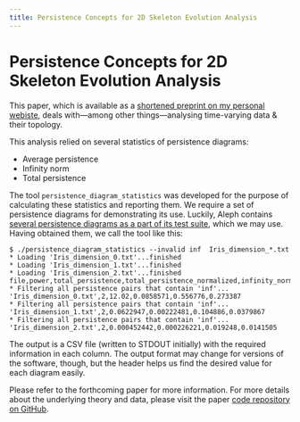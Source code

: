```yaml
---
title: Persistence Concepts for 2D Skeleton Evolution Analysis
---
```


# Persistence Concepts for 2D Skeleton Evolution Analysis

This paper, which is available as a [shortened preprint on my personal
webiste](http://bastian.rieck.ru/research/TopoInVis2017_Skeletons.pdf),
deals with&mdash;among other things&mdash;analysing time-varying data &
their topology.

This analysis relied on several statistics of persistence diagrams:

- Average persistence
- Infinity norm
- Total persistence

The tool `persistence_diagram_statistics` was developed for the purpose
of calculating these statistics and reporting them. We require a set of
persistence diagrams for demonstrating its use. Luckily, Aleph contains
[several persistence diagrams as a part of its test suite](https://github.com/Submanifold/Aleph/tree/master/tests/input),
which we may use. Having obtained them, we call the tool like this:

    $ ./persistence_diagram_statistics --invalid inf  Iris_dimension_*.txt 
    * Loading 'Iris_dimension_0.txt'...finished
    * Loading 'Iris_dimension_1.txt'...finished
    * Loading 'Iris_dimension_2.txt'...finished
    file,power,total_persistence,total_persistence_normalized,infinity_norm,average_persistence
    * Filtering all persistence pairs that contain 'inf'...
    'Iris_dimension_0.txt',2,12.02,0.0858571,0.556776,0.273387
    * Filtering all persistence pairs that contain 'inf'...
    'Iris_dimension_1.txt',2,0.0622947,0.00222481,0.104886,0.0379867
    * Filtering all persistence pairs that contain 'inf'...
    'Iris_dimension_2.txt',2,0.000452442,0.000226221,0.019248,0.0141505

The output is a CSV file (written to STDOUT initially) with the required
information in each column. The output format may change for versions of
the software, though, but the header helps us find the desired value for
each diagram easily.

Please refer to the forthcoming paper for more information. For more
details about the underlying theory and data, please visit the paper
[code repository on GitHub](https://github.com/Submanifold/Skeleton_Persistence).
